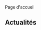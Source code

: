 Page d'accueil

## Actualités
<!-- # Eglise Protestante Evangélique du DRAC

contact@epe-drac.fr -->
